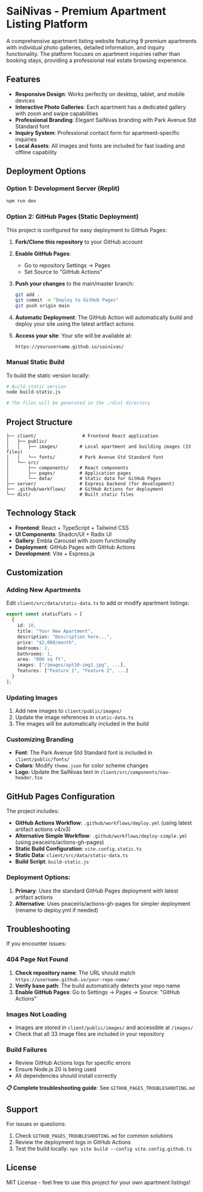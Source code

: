 # SaiNivas - Premium Apartment Listing Platform

A comprehensive apartment listing website featuring 9 premium apartments with individual photo galleries, detailed information, and inquiry functionality. The platform focuses on apartment inquiries rather than booking stays, providing a professional real estate browsing experience.

## Features

- **Responsive Design**: Works perfectly on desktop, tablet, and mobile devices
- **Interactive Photo Galleries**: Each apartment has a dedicated gallery with zoom and swipe capabilities
- **Professional Branding**: Elegant SaiNivas branding with Park Avenue Std Standard font
- **Inquiry System**: Professional contact form for apartment-specific inquiries
- **Local Assets**: All images and fonts are included for fast loading and offline capability

## Deployment Options

### Option 1: Development Server (Replit)
```bash
npm run dev
```

### Option 2: GitHub Pages (Static Deployment)

This project is configured for easy deployment to GitHub Pages:

1. **Fork/Clone this repository** to your GitHub account

2. **Enable GitHub Pages**:
   - Go to repository Settings → Pages
   - Set Source to "GitHub Actions"

3. **Push your changes** to the main/master branch:
   ```bash
   git add .
   git commit -m "Deploy to GitHub Pages"
   git push origin main
   ```

4. **Automatic Deployment**: The GitHub Action will automatically build and deploy your site using the latest artifact actions

5. **Access your site**: Your site will be available at:
   ```
   https://yourusername.github.io/sainivas/
   ```

### Manual Static Build

To build the static version locally:

```bash
# Build static version
node build-static.js

# The files will be generated in the ./dist directory
```

## Project Structure

```
├── client/                 # Frontend React application
│   ├── public/
│   │   ├── images/        # Local apartment and building images (33 files)
│   │   └── fonts/         # Park Avenue Std Standard font
│   └── src/
│       ├── components/    # React components
│       ├── pages/         # Application pages
│       └── data/          # Static data for GitHub Pages
├── server/                # Express backend (for development)
├── .github/workflows/     # GitHub Actions for deployment
└── dist/                  # Built static files
```

## Technology Stack

- **Frontend**: React + TypeScript + Tailwind CSS
- **UI Components**: Shadcn/UI + Radix UI
- **Gallery**: Embla Carousel with zoom functionality
- **Deployment**: GitHub Pages with GitHub Actions
- **Development**: Vite + Express.js

## Customization

### Adding New Apartments

Edit `client/src/data/static-data.ts` to add or modify apartment listings:

```typescript
export const staticFlats = [
  {
    id: 10,
    title: "Your New Apartment",
    description: "Description here...",
    price: "$2,000/month",
    bedrooms: 2,
    bathrooms: 1,
    area: "800 sq ft",
    images: ["/images/apt10-img1.jpg", ...],
    features: ["Feature 1", "Feature 2", ...]
  }
];
```

### Updating Images

1. Add new images to `client/public/images/`
2. Update the image references in `static-data.ts`
3. The images will be automatically included in the build

### Customizing Branding

- **Font**: The Park Avenue Std Standard font is included in `client/public/fonts/`
- **Colors**: Modify `theme.json` for color scheme changes
- **Logo**: Update the SaiNivas text in `client/src/components/nav-header.tsx`

## GitHub Pages Configuration

The project includes:

- **GitHub Actions Workflow**: `.github/workflows/deploy.yml` (using latest artifact actions v4/v3)
- **Alternative Simple Workflow**: `.github/workflows/deploy-simple.yml` (using peaceiris/actions-gh-pages)
- **Static Build Configuration**: `vite.config.static.ts`
- **Static Data**: `client/src/data/static-data.ts`
- **Build Script**: `build-static.js`

### Deployment Options:

1. **Primary**: Uses the standard GitHub Pages deployment with latest artifact actions
2. **Alternative**: Uses peaceiris/actions-gh-pages for simpler deployment (rename to deploy.yml if needed)

## Troubleshooting

If you encounter issues:

### 404 Page Not Found
1. **Check repository name**: The URL should match `https://username.github.io/your-repo-name/`
2. **Verify base path**: The build automatically detects your repo name
3. **Enable GitHub Pages**: Go to Settings → Pages → Source: "GitHub Actions"

### Images Not Loading
- Images are stored in `client/public/images/` and accessible at `/images/`
- Check that all 33 image files are included in your repository

### Build Failures
- Review GitHub Actions logs for specific errors
- Ensure Node.js 20 is being used
- All dependencies should install correctly

**📋 Complete troubleshooting guide**: See `GITHUB_PAGES_TROUBLESHOOTING.md`

## Support

For issues or questions:
1. Check `GITHUB_PAGES_TROUBLESHOOTING.md` for common solutions
2. Review the deployment logs in GitHub Actions
3. Test the build locally: `npx vite build --config vite.config.github.ts`

## License

MIT License - feel free to use this project for your own apartment listings!